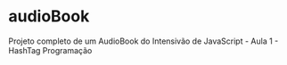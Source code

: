 # audioBook
Projeto completo de um AudioBook do Intensivão de JavaScript - Aula 1 -  HashTag Programação 
